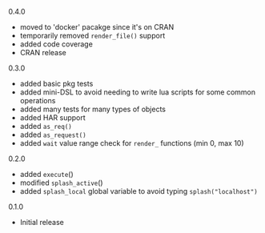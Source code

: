 0.4.0

* moved to 'docker' pacakge since it's on CRAN
* temporarily removed `render_file()` support
* added code coverage
* CRAN release 

0.3.0

* added basic pkg tests
* added mini-DSL to avoid needing to write lua scripts for some common operations
* added many tests for many types of objects
* added HAR support
* added `as_req()`
* added `as_request()`
* added `wait` value range check for `render_` functions (min 0, max 10)

0.2.0

* added `execute`()
* modified `splash_active`()
* added `splash_local` global variable to avoid typing `splash("localhost")`

0.1.0 

* Initial release
